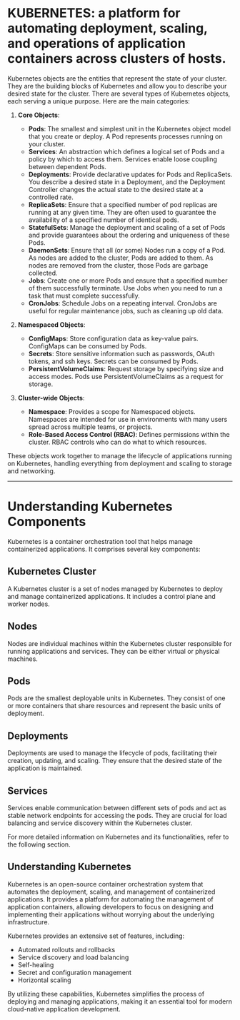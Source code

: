 # KUBERNETES: a platform for automating deployment, scaling, and operations of application containers across clusters of hosts.

Kubernetes objects are the entities that represent the state of your cluster. They are the building blocks of Kubernetes and allow you to describe your desired state for the cluster. There are several types of Kubernetes objects, each serving a unique purpose. Here are the main categories:

1. **Core Objects**:

    - **Pods**: The smallest and simplest unit in the Kubernetes object model that you create or deploy. A Pod represents processes running on your cluster.
    - **Services**: An abstraction which defines a logical set of Pods and a policy by which to access them. Services enable loose coupling between dependent Pods.
    - **Deployments**: Provide declarative updates for Pods and ReplicaSets. You describe a desired state in a Deployment, and the Deployment Controller changes the actual state to the desired state at a controlled rate.
    - **ReplicaSets**: Ensure that a specified number of pod replicas are running at any given time. They are often used to guarantee the availability of a specified number of identical pods.
    - **StatefulSets**: Manage the deployment and scaling of a set of Pods and provide guarantees about the ordering and uniqueness of these Pods.
    - **DaemonSets**: Ensure that all (or some) Nodes run a copy of a Pod. As nodes are added to the cluster, Pods are added to them. As nodes are removed from the cluster, those Pods are garbage collected.
    - **Jobs**: Create one or more Pods and ensure that a specified number of them successfully terminate. Use Jobs when you need to run a task that must complete successfully.
    - **CronJobs**: Schedule Jobs on a repeating interval. CronJobs are useful for regular maintenance jobs, such as cleaning up old data.

2. **Namespaced Objects**:

    - **ConfigMaps**: Store configuration data as key-value pairs. ConfigMaps can be consumed by Pods.
    - **Secrets**: Store sensitive information such as passwords, OAuth tokens, and ssh keys. Secrets can be consumed by Pods.
    - **PersistentVolumeClaims**: Request storage by specifying size and access modes. Pods use PersistentVolumeClaims as a request for storage.

3. **Cluster-wide Objects**:
    - **Namespace**: Provides a scope for Namespaced objects. Namespaces are intended for use in environments with many users spread across multiple teams, or projects.
    - **Role-Based Access Control (RBAC)**: Defines permissions within the cluster. RBAC controls who can do what to which resources.

These objects work together to manage the lifecycle of applications running on Kubernetes, handling everything from deployment and scaling to storage and networking.

---

# Understanding Kubernetes Components

Kubernetes is a container orchestration tool that helps manage containerized applications. It comprises several key components:

## Kubernetes Cluster

A Kubernetes cluster is a set of nodes managed by Kubernetes to deploy and manage containerized applications. It includes a control plane and worker nodes.

## Nodes

Nodes are individual machines within the Kubernetes cluster responsible for running applications and services. They can be either virtual or physical machines.

## Pods

Pods are the smallest deployable units in Kubernetes. They consist of one or more containers that share resources and represent the basic units of deployment.

## Deployments

Deployments are used to manage the lifecycle of pods, facilitating their creation, updating, and scaling. They ensure that the desired state of the application is maintained.

## Services

Services enable communication between different sets of pods and act as stable network endpoints for accessing the pods. They are crucial for load balancing and service discovery within the Kubernetes cluster.

For more detailed information on Kubernetes and its functionalities, refer to the following section.

## Understanding Kubernetes

Kubernetes is an open-source container orchestration system that automates the deployment, scaling, and management of containerized applications. It provides a platform for automating the management of application containers, allowing developers to focus on designing and implementing their applications without worrying about the underlying infrastructure.

Kubernetes provides an extensive set of features, including:

-   Automated rollouts and rollbacks
-   Service discovery and load balancing
-   Self-healing
-   Secret and configuration management
-   Horizontal scaling

By utilizing these capabilities, Kubernetes simplifies the process of deploying and managing applications, making it an essential tool for modern cloud-native application development.
